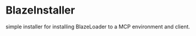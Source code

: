 BlazeInstaller
==============

simple installer for installing BlazeLoader to a MCP environment and client.

